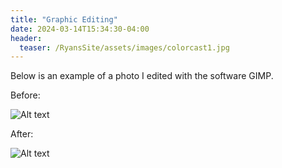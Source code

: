 ```yaml
---
title: "Graphic Editing"
date: 2024-03-14T15:34:30-04:00
header:
  teaser: /RyansSite/assets/images/colorcast1.jpg
---
```

Below is an example of a photo I edited with the software GIMP.

Before:

![Alt text](/RyansSite/assets/images/colorcast2.jpg "a title")

After:

![Alt text](/RyansSite/assets/images/colorcast1.png "a title")
